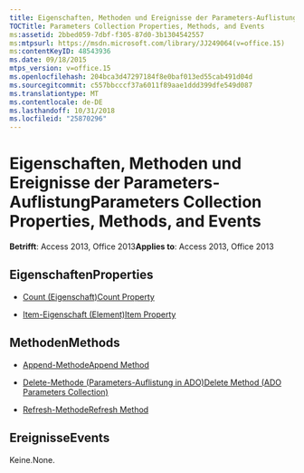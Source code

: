 ```yaml
---
title: Eigenschaften, Methoden und Ereignisse der Parameters-Auflistung
TOCTitle: Parameters Collection Properties, Methods, and Events
ms:assetid: 2bbed059-7dbf-f305-87d0-3b1304542557
ms:mtpsurl: https://msdn.microsoft.com/library/JJ249064(v=office.15)
ms:contentKeyID: 48543936
ms.date: 09/18/2015
mtps_version: v=office.15
ms.openlocfilehash: 204bca3d47297184f8e0baf013ed55cab491d04d
ms.sourcegitcommit: c557bbcccf37a6011f89aae1ddd399dfe549d087
ms.translationtype: MT
ms.contentlocale: de-DE
ms.lasthandoff: 10/31/2018
ms.locfileid: "25870296"
---
```

# <a name="parameters-collection-properties-methods-and-events"></a><span data-ttu-id="78984-102">Eigenschaften, Methoden und Ereignisse der Parameters-Auflistung</span><span class="sxs-lookup"><span data-stu-id="78984-102">Parameters Collection Properties, Methods, and Events</span></span>


<span data-ttu-id="78984-103">**Betrifft**: Access 2013, Office 2013</span><span class="sxs-lookup"><span data-stu-id="78984-103">**Applies to**: Access 2013, Office 2013</span></span>


## <a name="properties"></a><span data-ttu-id="78984-104">Eigenschaften</span><span class="sxs-lookup"><span data-stu-id="78984-104">Properties</span></span>

- [<span data-ttu-id="78984-105">Count (Eigenschaft)</span><span class="sxs-lookup"><span data-stu-id="78984-105">Count Property</span></span>](count-property-ado.md)

- [<span data-ttu-id="78984-106">Item-Eigenschaft (Element)</span><span class="sxs-lookup"><span data-stu-id="78984-106">Item Property</span></span>](item-property-ado.md)

## <a name="methods"></a><span data-ttu-id="78984-107">Methoden</span><span class="sxs-lookup"><span data-stu-id="78984-107">Methods</span></span>

- [<span data-ttu-id="78984-108">Append-Methode</span><span class="sxs-lookup"><span data-stu-id="78984-108">Append Method</span></span>](append-method-ado.md)

- [<span data-ttu-id="78984-109">Delete-Methode (Parameters-Auflistung in ADO)</span><span class="sxs-lookup"><span data-stu-id="78984-109">Delete Method (ADO Parameters Collection)</span></span>](delete-method-ado-parameters-collection.md)

- [<span data-ttu-id="78984-110">Refresh-Methode</span><span class="sxs-lookup"><span data-stu-id="78984-110">Refresh Method</span></span>](refresh-method-ado.md)

## <a name="events"></a><span data-ttu-id="78984-111">Ereignisse</span><span class="sxs-lookup"><span data-stu-id="78984-111">Events</span></span>

<span data-ttu-id="78984-112">Keine.</span><span class="sxs-lookup"><span data-stu-id="78984-112">None.</span></span>

